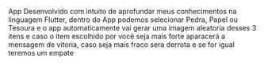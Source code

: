 App Desenvolvido com intuito de aprofundar meus conhecimentos na linguagem Flutter, dentro do App podemos selecionar Pedra, Papel ou Tesoura e o app automaticamente vai gerar uma imagem aleatoria desses 3 itens e caso o item escolhido por você seja mais forte aparacerá a mensagem de vitoria, caso seja mais fraco sera derrota e se for igual teremos um empate

